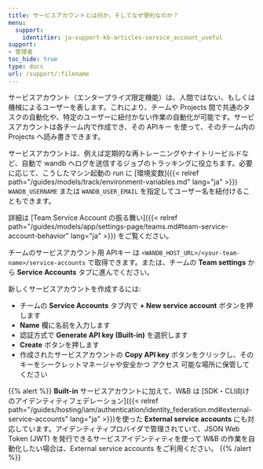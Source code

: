 ```yaml
---
title: サービスアカウントとは何か、そしてなぜ便利なのか？
menu:
  support:
    identifier: ja-support-kb-articles-service_account_useful
support:
- 管理者
toc_hide: true
type: docs
url: /support/:filename
---
```


サービスアカウント（エンタープライズ限定機能）は、人間ではない、もしくは機械によるユーザーを表します。これにより、チームや Projects 間で共通のタスクの自動化や、特定のユーザーに紐付かない作業の自動化が可能です。サービスアカウントは各チーム内で作成でき、その APIキー を使って、そのチーム内の Projects へ読み書きできます。

サービスアカウントは、例えば定期的な再トレーニングやナイトリービルドなど、自動で wandb へログを送信するジョブのトラッキングに役立ちます。必要に応じて、こうしたマシン起動の run に [環境変数]({{< relref path="/guides/models/track/environment-variables.md" lang="ja" >}}) `WANDB_USERNAME` または `WANDB_USER_EMAIL` を指定してユーザー名を紐付けることもできます。

詳細は [Team Service Account の振る舞い]({{< relref path="/guides/models/app/settings-page/teams.md#team-service-account-behavior" lang="ja" >}}) をご覧ください。

チームのサービスアカウント用 APIキー は `<WANDB_HOST_URL>/<your-team-name>/service-accounts` で取得できます。または、チームの **Team settings** から **Service Accounts** タブに進んでください。

新しくサービスアカウントを作成するには:
* チームの **Service Accounts** タブ内で **+ New service account** ボタンを押します
* **Name** 欄に名前を入力します
* 認証方式で **Generate API key (Built-in)** を選択します
* **Create** ボタンを押します
* 作成されたサービスアカウントの **Copy API key** ボタンをクリックし、そのキーをシークレットマネージャや安全かつ アクセス 可能な場所に保管してください

{{% alert %}}
**Built-in** サービスアカウントに加えて、W&B は [SDK・CLI向けのアイデンティティフェデレーション]({{< relref path="/guides/hosting/iam/authentication/identity_federation.md#external-service-accounts" lang="ja" >}})を使った **External service accounts** にも対応しています。アイデンティティプロバイダで管理されていて、JSON Web Token (JWT) を発行できるサービスアイデンティティを使って W&B の作業を自動化したい場合は、External service accounts をご利用ください。
{{% /alert %}}